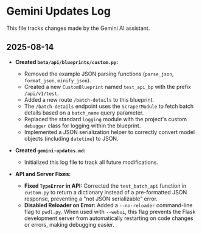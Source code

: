 # Gemini Updates Log

This file tracks changes made by the Gemini AI assistant.

## 2025-08-14

- **Created `beta/api/blueprints/custom.py`:**
  - Removed the example JSON parsing functions (`parse_json`, `format_json`, `minify_json`).
  - Created a new `CustomBlueprint` named `test_api_bp` with the prefix `/api/v1/test`.
  - Added a new route `/batch-details` to this blueprint.
  - The `/batch-details` endpoint uses the `ScraperModule` to fetch batch details based on a `batch_name` query parameter.
  - Replaced the standard `logging` module with the project's custom `debugger` class for logging within the blueprint.
  - Implemented a JSON serialization helper to correctly convert model objects (including `datetime`) to JSON.
- **Created `gemini-updates.md`:**
  - Initialized this log file to track all future modifications.

- **API and Server Fixes:**
  - **Fixed `TypeError` in API:** Corrected the `test_batch_api` function in `custom.py` to return a dictionary instead of a pre-formatted JSON response, preventing a "not JSON serializable" error.
  - **Disabled Reloader on Error:** Added a `--no-reloader` command-line flag to `pwdl.py`. When used with `--webui`, this flag prevents the Flask development server from automatically restarting on code changes or errors, making debugging easier.